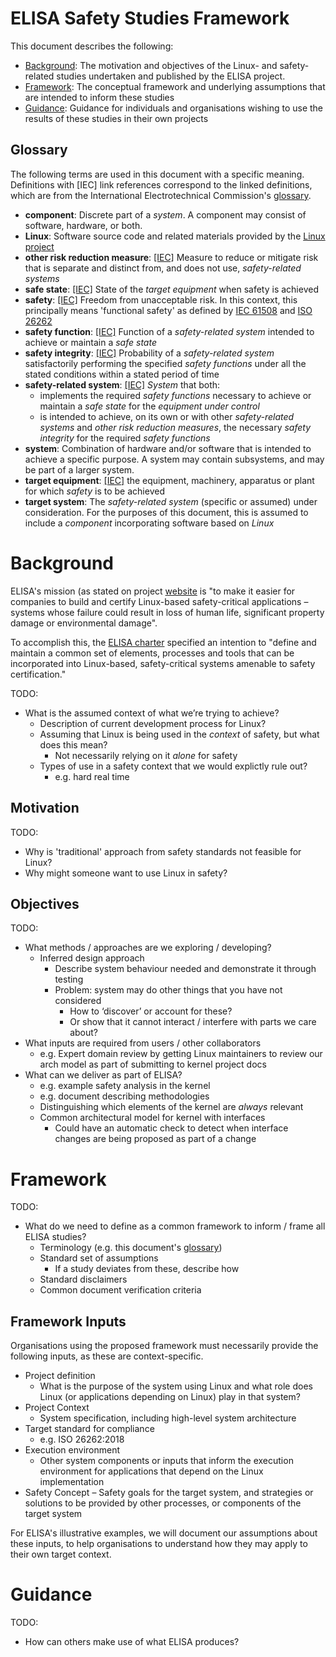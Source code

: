 # ELISA Safety Studies Framework

This document describes the following:

* [Background](#background): The motivation and objectives of the Linux- and safety-related studies undertaken and published by the ELISA project.
* [Framework](#framework): The conceptual framework and underlying assumptions that are intended to inform these studies
* [Guidance](#guidance): Guidance for individuals and organisations wishing to use the results of these studies in their own projects

## Glossary

The following terms are used in this document with a specific meaning. Definitions with [IEC] link references correspond to the linked definitions, which are from the International Electrotechnical Commission's [glossary](https://std.iec.ch/terms/terms.nsf/welcome?OpenForm).

* **component**: Discrete part of a *system*. A component may consist of software, hardware, or both.
* **Linux**: Software source code and related materials provided by the [Linux project](https://www.kernel.org/)
* **other risk reduction measure**: [[IEC]](https://std.iec.ch/terms/terms.nsf/0/CC0395B48CDB99C8C125771F002F5900?OpenDocument) Measure to reduce or mitigate risk that is separate and distinct from, and does not use, *safety-related systems*
* **safe state**: [[IEC]](https://std.iec.ch/terms/terms.nsf/0/EC58D06321CC96DEC125771F002F58E7?OpenDocument) State of the *target equipment* when safety is achieved
* **safety**: [[IEC]](https://std.iec.ch/terms/terms.nsf/0/F260F3CEB4EE58E3C125771F002F58E5?OpenDocument) Freedom from unacceptable risk. In this context, this principally means 'functional safety' as defined by [IEC 61508](https://std.iec.ch/terms/terms.nsf/0/D9612D92E129AA06C125771F002F58E6?OpenDocument) and [ISO 26262](https://www.iso.org/obp/ui/#iso:std:iso:26262:-1:ed-2:v1:en:term:3.67)
* **safety function**: [[IEC]](https://std.iec.ch/terms/terms.nsf/0/4820467B45827253C125771F002F5905?OpenDocument) Function of a *safety-related system* intended to achieve or maintain a *safe state*
* **safety integrity**: [[IEC]](https://std.iec.ch/terms/terms.nsf/0/5191972EF9725AA8C125771F002F5908?OpenDocument) Probability of a *safety-related system* satisfactorily performing the specified *safety functions* under all the stated conditions within a stated period of time
* **safety-related system**: [[IEC]](https://std.iec.ch/terms/terms.nsf/3385f156e728849bc1256e8c00278ad2/8f72c5473ed547a5c125771f002f58ff?OpenDocument) *System* that both:
    - implements the required *safety functions* necessary to achieve or maintain a *safe state* for the *equipment under control*
    - is intended to achieve, on its own or with other *safety-related systems* and *other risk reduction measures*, the necessary *safety integrity* for the required *safety functions*
* **system**: Combination of hardware and/or software that is intended to achieve a specific purpose. A system may contain subsystems, and may be part of a larger system.
* **target equipment**: [[IEC]](https://std.iec.ch/terms/terms.nsf/0/B9C576C31B4E488DC125771F002F58E9?OpenDocument) the equipment, machinery, apparatus or plant for which *safety* is to be achieved
* **target system**: The *safety-related system* (specific or assumed) under consideration. For the purposes of this document, this is assumed to include a *component* incorporating software based on *Linux*

# Background

ELISA's mission (as stated on project [website](https://elisa.tech/) is "to make it easier for companies to build and certify Linux-based safety-critical applications – systems whose failure could result in loss of human life, significant property damage or environmental damage".

To accomplish this, the [ELISA charter](https://elisa.tech/wp-content/uploads/sites/75/2020/08/elisa_technical_charter_082620.pdf) specified an intention to "define and maintain a common set of elements, processes and tools that can be incorporated into Linux-based, safety-critical systems amenable to safety certification."

TODO:

* What is the assumed context of what we’re trying to achieve?
    - Description of current development process for Linux?
    - Assuming that Linux is being used in the *context* of safety, but what does this mean?
      - Not necessarily relying on it *alone* for safety
    - Types of use in a safety context that we would explictly rule out?
      - e.g. hard real time

## Motivation

TODO:
* Why is 'traditional' approach from safety standards not feasible for Linux?
* Why might someone want to use Linux in safety?

## Objectives

TODO:

* What methods / approaches are we exploring / developing?
    - Inferred design approach
      - Describe system behaviour needed and demonstrate it through testing
      - Problem: system may do other things that you have not considered
        - How to ‘discover’ or account for these?
        - Or show that it cannot interact / interfere with parts we care about?
* What inputs are required from users / other collaborators
    - e.g. Expert domain review by getting Linux maintainers to review our arch model as part of submitting to kernel project docs
* What can we deliver as part of ELISA?
    - e.g. example safety analysis in the kernel
    - e.g. document describing methodologies
    - Distinguishing which elements of the kernel are *always* relevant
    - Common architectural model for kernel with interfaces
      - Could have an automatic check to detect when interface changes are being proposed as part of a change

# Framework

TODO:

* What do we need to define as a common framework to inform / frame all ELISA studies?
    - Terminology (e.g. this document's [glossary](#glossary))
    - Standard set of assumptions
      - If a study deviates from these, describe how
    - Standard disclaimers
    - Common document verification criteria

## Framework Inputs

Organisations using the proposed framework must necessarily provide the
following inputs, as these are context-specific.

* Project definition
    - What is the purpose of the system using Linux and what role does Linux
      (or applications depending on Linux) play in that system?
* Project Context
    - System specification, including high-level system architecture
* Target standard for compliance
    - e.g. ISO 26262:2018
* Execution environment
    - Other system components or inputs that inform the execution environment
      for applications that depend on the Linux implementation
* Safety Concept
    – Safety goals for the target system, and strategies or solutions to be
      provided by other processes, or components of the target system

For ELISA's illustrative examples, we will document our assumptions about these
inputs, to help organisations to understand how they may apply to their own
target context.

# Guidance

TODO:

*  How can others make use of what ELISA produces?
